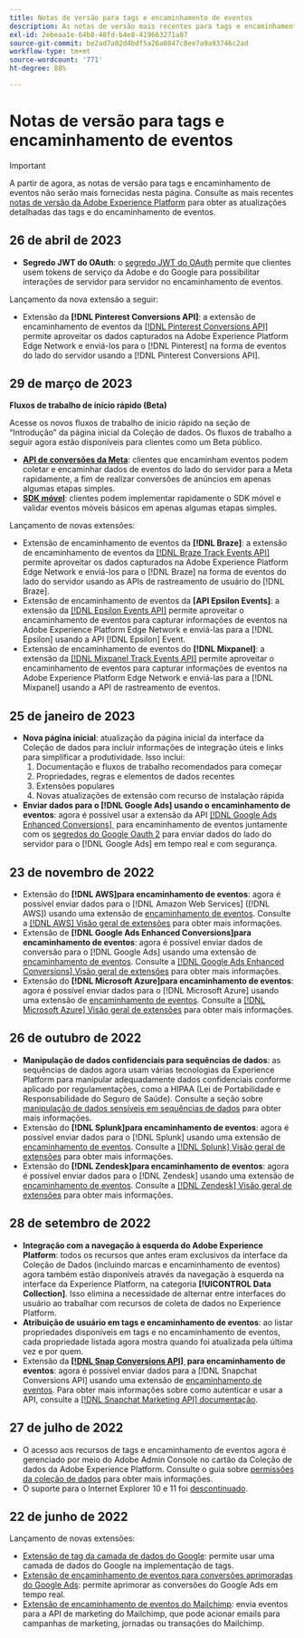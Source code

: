 ```yaml
---
title: Notas de versão para tags e encaminhamento de eventos
description: As notas de versão mais recentes para tags e encaminhamento de eventos na Adobe Experience Platform.
exl-id: 2ebeaa1e-64b8-48fd-b4e8-419663271a87
source-git-commit: be2ad7a02d4bdf5a26a0847c8ee7a9a93746c2ad
workflow-type: tm+mt
source-wordcount: '771'
ht-degree: 88%

---
```


# Notas de versão para tags e encaminhamento de eventos

>[!IMPORTANT]
>
>A partir de agora, as notas de versão para tags e encaminhamento de eventos não serão mais fornecidas nesta página. Consulte as mais recentes [notas de versão da Adobe Experience Platform](https://experienceleague.adobe.com/docs/experience-platform/release-notes/latest.html?lang=pt-br#data-collection) para obter as atualizações detalhadas das tags e do encaminhamento de eventos.

## 26 de abril de 2023

* **Segredo JWT do OAuth**: o [segredo JWT do OAuth](https://experienceleague.adobe.com/docs/experience-platform/tags/event-forwarding/secrets.html?lang=pt-br) permite que clientes usem tokens de serviço da Adobe e do Google para possibilitar interações de servidor para servidor no encaminhamento de eventos.

Lançamento da nova extensão a seguir:

* Extensão da **[!DNL Pinterest Conversions API]**: a extensão de encaminhamento de eventos da [[!DNL Pinterest Conversions API]](https://experienceleague.adobe.com/docs/experience-platform/tags/extensions/server/pinterest/overview.html?lang=pt-BR) permite aproveitar os dados capturados na Adobe Experience Platform Edge Network e enviá-los para o [!DNL Pinterest] na forma de eventos do lado do servidor usando a [!DNL Pinterest Conversions API].

## 29 de março de 2023

**Fluxos de trabalho de início rápido (Beta)**

Acesse os novos fluxos de trabalho de início rápido na seção de “Introdução” da página inicial da Coleção de dados. Os fluxos de trabalho a seguir agora estão disponíveis para clientes como um Beta público.

* **[API de conversões da Meta](https://experienceleague.adobe.com/docs/experience-platform/tags/extensions/server/meta/overview.html?lang=pt-br#quick-start)**: clientes que encaminham eventos podem coletar e encaminhar dados de eventos do lado do servidor para a Meta rapidamente, a fim de realizar conversões de anúncios em apenas algumas etapas simples.
* **[SDK móvel](https://developer.adobe.com/client-sdks/documentation/)**: clientes podem implementar rapidamente o SDK móvel e validar eventos móveis básicos em apenas algumas etapas simples.

Lançamento de novas extensões:

* Extensão de encaminhamento de eventos da **[!DNL Braze]**: a extensão de encaminhamento de eventos da [[!DNL Braze Track Events API]](https://experienceleague.adobe.com/docs/experience-platform/tags/extensions/server/braze/overview.html?lang=pt-br) permite aproveitar os dados capturados na Adobe Experience Platform Edge Network e enviá-los para o [!DNL Braze] na forma de eventos do lado do servidor usando as APIs de rastreamento de usuário do [!DNL Braze].
* Extensão de encaminhamento de eventos da **[API Epsilon Events]**: a extensão da [[!DNL Epsilon Events API]](https://experienceleague.adobe.com/docs/experience-platform/tags/extensions/server/braze/overview.html?lang=pt-br) permite aproveitar o encaminhamento de eventos para capturar informações de eventos na Adobe Experience Platform Edge Network e enviá-las para a [!DNL Epsilon] usando a API [!DNL Epsilon] Event.
* Extensão de encaminhamento de eventos do **[!DNL Mixpanel]**: a extensão da [[!DNL Mixpanel Track Events API]](https://experienceleague.adobe.com/docs/experience-platform/tags/extensions/server/braze/overview.html?lang=pt-br) permite aproveitar o encaminhamento de eventos para capturar informações de eventos na Adobe Experience Platform Edge Network e enviá-las para a [!DNL Mixpanel] usando a API de rastreamento de eventos.

## 25 de janeiro de 2023

* **Nova página inicial**: atualização da página inicial da interface da Coleção de dados para incluir informações de integração úteis e links para simplificar a produtividade. Isso inclui:
   1. Documentação e fluxos de trabalho recomendados para começar
   1. Propriedades, regras e elementos de dados recentes
   1. Extensões populares
   1. Novas atualizações de extensão com recurso de instalação rápida
* **Enviar dados para o [!DNL Google Ads] usando o encaminhamento de eventos**: agora é possível usar a extensão da API [[!DNL Google Ads Enhanced Conversions] &#x200B;](../extensions/server/google-ads-enhanced-conversions/overview.md) para encaminhamento de eventos juntamente com os [segredos do Google Oauth 2](../ui/event-forwarding/secrets.md#google-oauth2) para enviar dados do lado do servidor para o [!DNL Google Ads] em tempo real e com segurança.

## 23 de novembro de 2022

* Extensão do **[!DNL AWS]para encaminhamento de eventos**: agora é possível enviar dados para o [!DNL Amazon Web Services] ([!DNL AWS]) usando uma extensão de [encaminhamento de eventos](../../tags/ui/event-forwarding/overview.md). Consulte a [[!DNL AWS] Visão geral de extensões](../../tags/extensions/server/aws/overview.md) para obter mais informações.
* Extensão de **[!DNL Google Ads Enhanced Conversions]para encaminhamento de eventos**: agora é possível enviar dados de conversão para o [!DNL Google Ads] usando uma extensão de [encaminhamento de eventos](../../tags/ui/event-forwarding/overview.md). Consulte a [[!DNL Google Ads Enhanced Conversions] Visão geral de extensões](../../tags/extensions/server/google-ads-enhanced-conversions/overview.md) para obter mais informações.
* Extensão do **[!DNL Microsoft Azure]para encaminhamento de eventos**: agora é possível enviar dados para o [!DNL Microsoft Azure] usando uma extensão de [encaminhamento de eventos](../../tags/ui/event-forwarding/overview.md). Consulte a [[!DNL Microsoft Azure] Visão geral de extensões](../../tags/extensions/server/azure/overview.md) para obter mais informações.

## 26 de outubro de 2022

* **Manipulação de dados confidenciais para sequências de dados**: as sequências de dados agora usam várias tecnologias da Experience Platform para manipular adequadamente dados confidenciais conforme aplicado por regulamentações, como a HIPAA (Lei de Portabilidade e Responsabilidade do Seguro de Saúde). Consulte a seção sobre [manipulação de dados sensíveis em sequências de dados](../../datastreams/overview.md#sensitive) para obter mais informações.
* Extensão do **[!DNL Splunk]para encaminhamento de eventos**: agora é possível enviar dados para o [!DNL Splunk] usando uma extensão de [encaminhamento de eventos](../ui/event-forwarding/overview.md). Consulte a [[!DNL Splunk] Visão geral de extensões](../extensions/server/splunk/overview.md) para obter mais informações.
* Extensão do **[!DNL Zendesk]para encaminhamento de eventos**: agora é possível enviar dados para o [!DNL Zendesk] usando uma extensão de [encaminhamento de eventos](../ui/event-forwarding/overview.md). Consulte a [[!DNL Zendesk] Visão geral de extensões](../extensions/server/zendesk/overview.md) para obter mais informações.

## 28 de setembro de 2022

* **Integração com a navegação à esquerda do Adobe Experience Platform**: todos os recursos que antes eram exclusivos da interface da Coleção de Dados (incluindo marcas e encaminhamento de eventos) agora também estão disponíveis através da navegação à esquerda na interface da Experience Platform, na categoria **[!UICONTROL Data Collection]**. Isso elimina a necessidade de alternar entre interfaces do usuário ao trabalhar com recursos de coleta de dados no Experience Platform.
* **Atribuição de usuário em tags e encaminhamento de eventos**: ao listar propriedades disponíveis em tags e no encaminhamento de eventos, cada propriedade listada agora mostra quando foi atualizada pela última vez e por quem.
* Extensão da **[[!DNL Snap Conversions API] &#x200B;](https://exchange.adobe.com/apps/ec/108550) para encaminhamento de eventos**: agora é possível enviar dados para a [!DNL Snapchat Conversions API] usando uma extensão de [encaminhamento de eventos](../../tags/ui/event-forwarding/overview.md). Para obter mais informações sobre como autenticar e usar a API, consulte a [[!DNL Snapchat Marketing API] documentação](https://marketingapi.snapchat.com/docs/conversion.html).

## 27 de julho de 2022

* O acesso aos recursos de tags e encaminhamento de eventos agora é gerenciado por meio do Adobe Admin Console no cartão da Coleção de dados da Adobe Experience Platform. Consulte o guia sobre [permissões da coleção de dados](../../collection/permissions.md) para obter mais informações.
* O suporte para o Internet Explorer 10 e 11 foi [descontinuado](../ie-deprecation.md).

## 22 de junho de 2022

Lançamento de novas extensões:

* [Extensão de tag da camada de dados do Google](../extensions/client/google-data-layer/overview.md): permite usar uma camada de dados do Google na implementação de tags.
* [Extensão de encaminhamento de eventos para conversões aprimoradas do Google Ads](https://partners.adobe.com/exchangeprogram/experiencecloud/exchange.details.108630.html): permite aprimorar as conversões do Google Ads em tempo real.
* [Extensão de encaminhamento de eventos do Mailchimp](../extensions/server/mailchimp/overview.md): envia eventos para a API de marketing do Mailchimp, que pode acionar emails para campanhas de marketing, jornadas ou transações do Mailchimp.